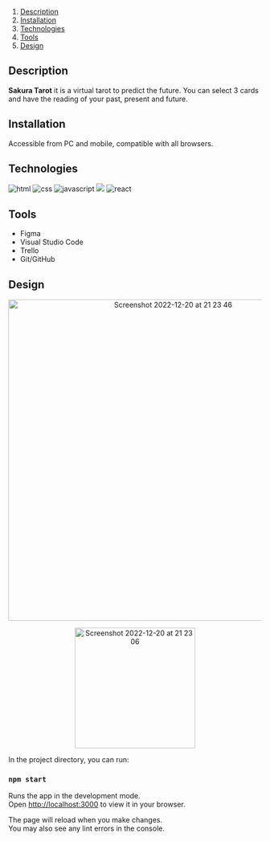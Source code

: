 
1. [Description](#description)
2. [Installation](#installation)
3. [Technologies](#technologies)
4. [Tools](#tools)
5. [Design](#design)


## Description

<p class = "description"><strong>Sakura Tarot</strong> it is a virtual tarot to predict the future. You can select 3 cards and have the reading of your past, present and future.

## Installation

<p class ="installation">Accessible from PC and mobile, compatible with all browsers.</p>



## Technologies


<img src= "https://img.shields.io/badge/html5-%23E34F26.svg?style=for-the-badge&logo=html5&logoColor=white" alt = "html"></img>
<img src= "https://img.shields.io/badge/css3-%231572B6.svg?style=for-the-badge&logo=css3&logoColor=white" alt = "css"></img>
<img src= "https://img.shields.io/badge/javascript-%23323330.svg?style=for-the-badge&logo=javascript&logoColor=%23F7DF1E" alt= "javascript"></img>
<img src="https://img.shields.io/badge/sweetalert2-%23E34F26.svg?style=for-the-badge&logo=html5&logoColor=white"></img>
<img src= "https://img.shields.io/badge/-ReactJs-61DAFB?logo=react&logoColor=white&style=flat-square" alt= "react"></img>




## Tools

<ul>
   <li>Figma</li>
   <li>Visual Studio Code</li>
   <li>Trello</li>
   <li>Git/GitHub</li>
</ul>


## Design

<p align="center"><img width="640" alt="Screenshot 2022-12-20 at 21 23 46" src="https://user-images.githubusercontent.com/116796010/208761343-156c9526-f349-4cc5-a76c-5bd1f3ed9c9d.png"></p>

<p align="center"><img width="240" alt="Screenshot 2022-12-20 at 21 23 06" src="https://user-images.githubusercontent.com/116796010/208761396-1129e283-ef47-4454-879c-9276e9670677.png"></p>

In the project directory, you can run:

### `npm start`

Runs the app in the development mode.\
Open [http://localhost:3000](http://localhost:3000) to view it in your browser.

The page will reload when you make changes.\
You may also see any lint errors in the console.

